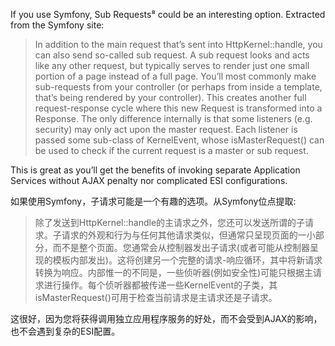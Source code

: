 If you use Symfony, Sub Requests⁸ could be an interesting option. Extracted from the Symfony site:

> In addition to the main request that’s sent into HttpKernel::handle, you can also send so-called sub request. A sub request looks and acts like any other request, but typically serves to render just one small portion of a page instead of a full page. You’ll most commonly make sub-requests from your controller \(or perhaps from inside a template, that’s being rendered by your controller\). This creates another full request-response cycle where this new Request is transformed into a Response. The only difference internally is that some listeners \(e.g. security\) may only act upon the master request. Each listener is passed some sub-class of KernelEvent, whose isMasterRequest\(\) can be used to check if the current request is a master or sub request.

This is great as you’ll get the benefits of invoking separate Application Services without AJAX penalty nor complicated ESI configurations.



如果使用Symfony，子请求可能是一个有趣的选项。从Symfony位点提取:

> 除了发送到HttpKernel::handle的主请求之外，您还可以发送所谓的子请求。子请求的外观和行为与任何其他请求类似，但通常只呈现页面的一小部分，而不是整个页面。您通常会从控制器发出子请求\(或者可能从控制器呈现的模板内部发出\)。这将创建另一个完整的请求-响应循环，其中将新请求转换为响应。内部惟一的不同是，一些侦听器\(例如安全性\)可能只根据主请求进行操作。每个侦听器都被传递一些KernelEvent的子类，其isMasterRequest\(\)可用于检查当前请求是主请求还是子请求。

这很好，因为您将获得调用独立应用程序服务的好处，而不会受到AJAX的影响，也不会遇到复杂的ESI配置。

